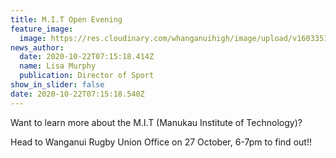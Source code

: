 ```yaml
---
title: M.I.T Open Evening
feature_image:
  image: https://res.cloudinary.com/whanganuihigh/image/upload/v1603351012/News/M.I.T_Manukau_Institute_of_Technology.jpg
news_author:
  date: 2020-10-22T07:15:18.414Z
  name: Lisa Murphy
  publication: Director of Sport
show_in_slider: false
date: 2020-10-22T07:15:18.540Z
---
```

Want to learn more about the M.I.T (Manukau Institute of Technology)? 

Head to Wanganui Rugby Union Office on 27 October, 6-7pm to find out!!
